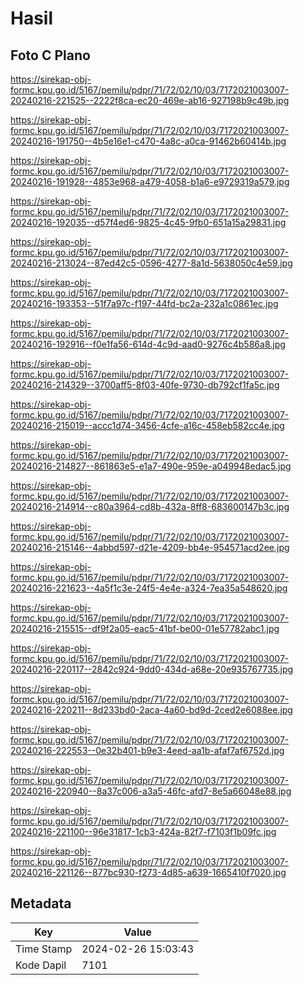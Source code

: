 # Hasil

## Foto C Plano

https://sirekap-obj-formc.kpu.go.id/5167/pemilu/pdpr/71/72/02/10/03/7172021003007-20240216-221525--2222f8ca-ec20-469e-ab16-927198b9c49b.jpg

https://sirekap-obj-formc.kpu.go.id/5167/pemilu/pdpr/71/72/02/10/03/7172021003007-20240216-191750--4b5e16e1-c470-4a8c-a0ca-91462b60414b.jpg

https://sirekap-obj-formc.kpu.go.id/5167/pemilu/pdpr/71/72/02/10/03/7172021003007-20240216-191928--4853e968-a479-4058-b1a6-e9729319a579.jpg

https://sirekap-obj-formc.kpu.go.id/5167/pemilu/pdpr/71/72/02/10/03/7172021003007-20240216-192035--d57f4ed6-9825-4c45-9fb0-651a15a29831.jpg

https://sirekap-obj-formc.kpu.go.id/5167/pemilu/pdpr/71/72/02/10/03/7172021003007-20240216-213024--87ed42c5-0596-4277-8a1d-5638050c4e59.jpg

https://sirekap-obj-formc.kpu.go.id/5167/pemilu/pdpr/71/72/02/10/03/7172021003007-20240216-193353--51f7a97c-f197-44fd-bc2a-232a1c0861ec.jpg

https://sirekap-obj-formc.kpu.go.id/5167/pemilu/pdpr/71/72/02/10/03/7172021003007-20240216-192916--f0e1fa56-614d-4c9d-aad0-9276c4b586a8.jpg

https://sirekap-obj-formc.kpu.go.id/5167/pemilu/pdpr/71/72/02/10/03/7172021003007-20240216-214329--3700aff5-8f03-40fe-9730-db792cf1fa5c.jpg

https://sirekap-obj-formc.kpu.go.id/5167/pemilu/pdpr/71/72/02/10/03/7172021003007-20240216-215019--accc1d74-3456-4cfe-a16c-458eb582cc4e.jpg

https://sirekap-obj-formc.kpu.go.id/5167/pemilu/pdpr/71/72/02/10/03/7172021003007-20240216-214827--861863e5-e1a7-490e-959e-a049948edac5.jpg

https://sirekap-obj-formc.kpu.go.id/5167/pemilu/pdpr/71/72/02/10/03/7172021003007-20240216-214914--c80a3964-cd8b-432a-8ff8-683600147b3c.jpg

https://sirekap-obj-formc.kpu.go.id/5167/pemilu/pdpr/71/72/02/10/03/7172021003007-20240216-215146--4abbd597-d21e-4209-bb4e-954571acd2ee.jpg

https://sirekap-obj-formc.kpu.go.id/5167/pemilu/pdpr/71/72/02/10/03/7172021003007-20240216-221623--4a5f1c3e-24f5-4e4e-a324-7ea35a548620.jpg

https://sirekap-obj-formc.kpu.go.id/5167/pemilu/pdpr/71/72/02/10/03/7172021003007-20240216-215515--df9f2a05-eac5-41bf-be00-01e57782abc1.jpg

https://sirekap-obj-formc.kpu.go.id/5167/pemilu/pdpr/71/72/02/10/03/7172021003007-20240216-220117--2842c924-9dd0-434d-a68e-20e935767735.jpg

https://sirekap-obj-formc.kpu.go.id/5167/pemilu/pdpr/71/72/02/10/03/7172021003007-20240216-220211--8d233bd0-2aca-4a60-bd9d-2ced2e6088ee.jpg

https://sirekap-obj-formc.kpu.go.id/5167/pemilu/pdpr/71/72/02/10/03/7172021003007-20240216-222553--0e32b401-b9e3-4eed-aa1b-afaf7af6752d.jpg

https://sirekap-obj-formc.kpu.go.id/5167/pemilu/pdpr/71/72/02/10/03/7172021003007-20240216-220940--8a37c006-a3a5-46fc-afd7-8e5a66048e88.jpg

https://sirekap-obj-formc.kpu.go.id/5167/pemilu/pdpr/71/72/02/10/03/7172021003007-20240216-221100--96e31817-1cb3-424a-82f7-f7103f1b09fc.jpg

https://sirekap-obj-formc.kpu.go.id/5167/pemilu/pdpr/71/72/02/10/03/7172021003007-20240216-221126--877bc930-f273-4d85-a639-1665410f7020.jpg


## Metadata

| Key        | Value               |
| ---------- | ------------------- |
| Time Stamp | 2024-02-26 15:03:43 |
| Kode Dapil | 7101                |



